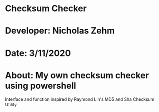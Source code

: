 # Checksum Checker
# Developer: Nicholas Zehm
# Date: 3/11/2020
# About: My own checksum checker using powershell
Interface and function inspired by Raymond Lin's MD5 and Sha Checksum Utility
